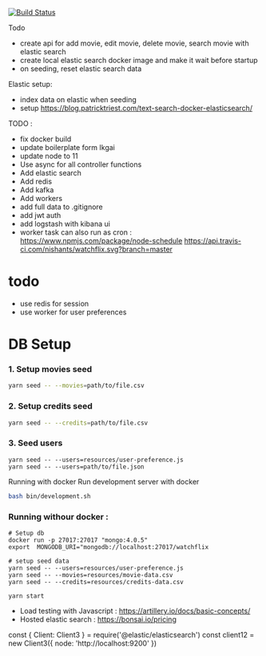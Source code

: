 [![Build Status](https://travis-ci.com/nishants/watchflix.svg?branch=master)](https://travis-ci.org/nishants/node-playground)

Todo 
- create api for add movie, edit movie, delete movie, search movie with elastic search
- create local elastic search docker image and make it wait before startup 
- on seeding, reset elastic search data

Elastic setup:  
- index data on elastic when seeding
- setup https://blog.patricktriest.com/text-search-docker-elasticsearch/

TODO : 
- fix docker build
- update boilerplate form Ikgai
- update node to 11
- Use async for all controller functions
- Add elastic search
- Add redis
- Add kafka
- Add workers
- add full data to .gitignore 
- add jwt auth
- add logstash with kibana ui
- worker task can also run as cron : https://www.npmjs.com/package/node-schedule
https://api.travis-ci.com/nishants/watchflix.svg?branch=master
# todo 
- use redis for session
- use worker for user preferences 

# DB Setup
### 1. Setup movies seed
```bash
yarn seed -- --movies=path/to/file.csv
```

### 2. Setup credits seed
```bash
yarn seed -- --credits=path/to/file.csv
```

### 3. Seed users
```
yarn seed -- --users=resources/user-preference.js
yarn seed -- --users=path/to/file.json
```

Running with docker
Run development server with docker
```bash
bash bin/development.sh
```

### Running withour docker :

```shell
# Setup db
docker run -p 27017:27017 "mongo:4.0.5"
export  MONGODB_URI="mongodb://localhost:27017/watchflix

# setup seed data
yarn seed -- --users=resources/user-preference.js
yarn seed -- --movies=resources/movie-data.csv
yarn seed -- --credits=resources/credits-data.csv

yarn start
```

- Load testing with Javascript : https://artillery.io/docs/basic-concepts/
- Hosted elastic search : https://bonsai.io/pricing

const { Client: Client3 } = require('@elastic/elasticsearch')
const client12 = new Client3({ node: 'http://localhost:9200' })

